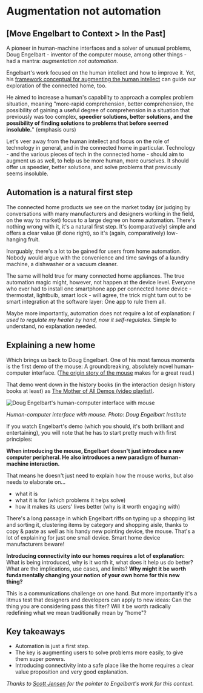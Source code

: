 # Augmentation not automation 

## [Move Engelbart to Context > In the Past] 

A pioneer in human-machine interfaces and a solver of unusual problems, Doug Engelbart - inventor of the computer mouse, among other things - had a mantra: _augmentation not automation_. 

Engelbart's work focused on the human intellect and how to improve it. Yet, his [framework conceptual for augmenting the human intellect](http://www.dougengelbart.org/pubs/augment-3906.html) can guide our exploration of the connected home, too. 

He aimed to increase a human's capability to approach a complex problem situation, meaning "more-rapid comprehension, better comprehension, the possibility of gaining a useful degree of comprehension in a situation that previously was too complex, **speedier solutions, better solutions, and the possibility of finding solutions to problems that before seemed insoluble.**" (emphasis ours)

Let's veer away from the human intellect and focus on the role of technology in general, and in the connected home in particular. Technology - and the various pieces of tech in the connected home - should aim to augment us as well, to help us be more human, more ourselves. It should offer us speedier, better solutions, and solve problems that previously seems insoluble.

## Automation is a natural first step

The connected home products we see on the market today (or judging by conversations with many manufacturers and designers working in the field, on the way to market) focus to a large degree on home automation. There's nothing wrong with it, it's a natural first step. It's (comparatively) simple and offers a clear value (if done right), so it's (again, comparatively) low-hanging fruit.

Inarguably, there's a lot to be gained for users from home automation. Nobody would argue with the convenience and time savings of a laundry machine, a dishwasher or a vacuum cleaner. 

The same will hold true for many connected home appliances. The true automation magic might, however, not happen at the device level. Everyone who ever had to install one smartphone app per connected home device - thermostat, lightbulb, smart lock - will agree, the trick might turn out to be smart integration at the software layer: One app to rule them all. 

Maybe more importantly, automation does not require a lot of explanation: _I used to regulate my heater by hand, now it self-regulates._ Simple to understand, no explanation needed.

## Explaining a new home

Which brings us back to Doug Engelbart. One of his most famous moments is the first demo of the mouse: A groundbreaking, absolutely novel human-computer interface. ([The origin story of the mouse](http://www.dougengelbart.org/firsts/mouse.html) makes for a great read.) 

That demo went down in the history books (in the interaction design history books at least) as [The Mother of All Demos (video playlist)](https://www.youtube.com/playlist?list=PL76DBC8D6718B8FD3&feature=plcp).

![Doug Engelbart's human-computer interface with mouse](https://raw.githubusercontent.com/understanding-the-connected-home/book/master/img/dougengelbart_demo.jpg)

_Human-computer interface with mouse. Photo: Doug Engelbart Institute_

If you watch Engelbart's demo (which you should, it's both brilliant and entertaining), you will note that he has to start pretty much with first principles:

**When introducing the mouse, Engelbart doesn't just introduce a new computer peripheral. He also introduces a new paradigm of human-machine interaction.**

That means he doesn't just need to explain how the mouse works, but also needs to elaborate on...

- what it is
- what it is for (which problems it helps solve)
- how it makes its users' lives better (why is it worth engaging with)

There's a long passage in which Engelbart riffs on typing up a shopping list and sorting it, clustering items by category and shopping aisle, thanks to copy & paste as well as his handy new pointing device, the mouse. That's a lot of explaining for just one small device. Smart home device manufacturers beware!

**Introducing connectivity into our homes requires a lot of explanation:** What is being introduced, why is it worth it, what does it help us do better? What are the implications, use cases, and limits? **Why might it be worth fundamentally changing your notion of your own home for this new thing?**

This is a communications challenge on one hand. But more importantly it's a litmus test that designers and developers can apply to new ideas: Can the thing you are considering pass this filter? Will it be worth radically redefining what we mean traditionally mean by "home"?

## Key takeaways

- Automation is just a first step.
- The key is augmenting users to solve problems more easily, to give them super powers.
- Introducing connectivity into a safe place like the home requires a clear value proposition and very good explanation.


_Thanks to [Scott Jensen](http://www.jenson.org/) for the pointer to Engelbart's work for this context._

